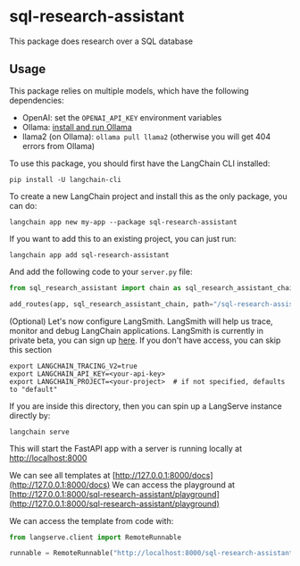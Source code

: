 # sql-research-assistant

This package does research over a SQL database

## Usage

This package relies on multiple models, which have the following dependencies:

- OpenAI: set the `OPENAI_API_KEY` environment variables
- Ollama: [install and run Ollama](https://python.langchain.com/docs/integrations/chat/ollama)
- llama2 (on Ollama): `ollama pull llama2` (otherwise you will get 404 errors from Ollama)

To use this package, you should first have the LangChain CLI installed:

```shell
pip install -U langchain-cli
```

To create a new LangChain project and install this as the only package, you can do:

```shell
langchain app new my-app --package sql-research-assistant
```

If you want to add this to an existing project, you can just run:

```shell
langchain app add sql-research-assistant
```

And add the following code to your `server.py` file:
```python
from sql_research_assistant import chain as sql_research_assistant_chain

add_routes(app, sql_research_assistant_chain, path="/sql-research-assistant")
```

(Optional) Let's now configure LangSmith. 
LangSmith will help us trace, monitor and debug LangChain applications. 
LangSmith is currently in private beta, you can sign up [here](https://smith.langchain.com/). 
If you don't have access, you can skip this section


```shell
export LANGCHAIN_TRACING_V2=true
export LANGCHAIN_API_KEY=<your-api-key>
export LANGCHAIN_PROJECT=<your-project>  # if not specified, defaults to "default"
```

If you are inside this directory, then you can spin up a LangServe instance directly by:

```shell
langchain serve
```

This will start the FastAPI app with a server is running locally at 
[http://localhost:8000](http://localhost:8000)

We can see all templates at [http://127.0.0.1:8000/docs](http://127.0.0.1:8000/docs)
We can access the playground at [http://127.0.0.1:8000/sql-research-assistant/playground](http://127.0.0.1:8000/sql-research-assistant/playground)  

We can access the template from code with:

```python
from langserve.client import RemoteRunnable

runnable = RemoteRunnable("http://localhost:8000/sql-research-assistant")
```